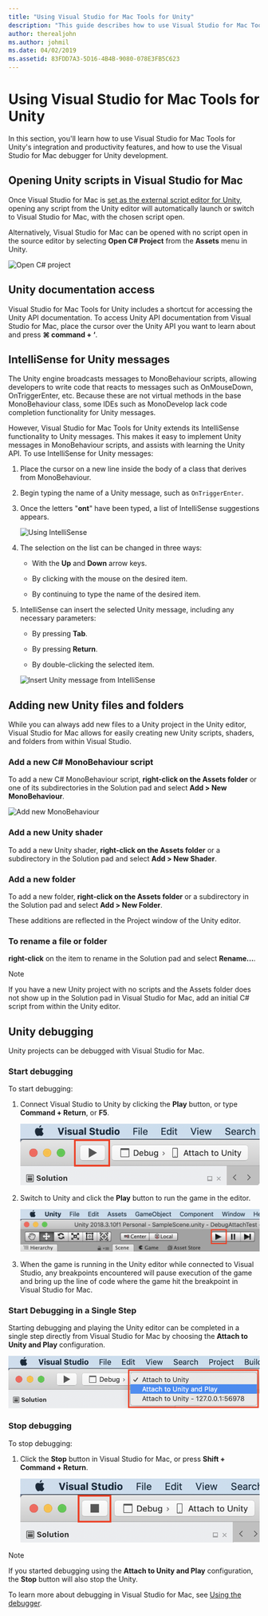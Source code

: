```yaml
---
title: "Using Visual Studio for Mac Tools for Unity"
description: "This guide describes how to use Visual Studio for Mac Tools for Unity extension"
author: therealjohn
ms.author: johmil
ms.date: 04/02/2019
ms.assetid: 83FDD7A3-5D16-4B4B-9080-078E3FB5C623
---
```

# Using Visual Studio for Mac Tools for Unity

In this section, you'll learn how to use Visual Studio for Mac Tools for Unity's integration and productivity features, and how to use the Visual Studio for Mac debugger for Unity development.

## Opening Unity scripts in Visual Studio for Mac

Once Visual Studio for Mac is [set as the external script editor for Unity](setup-vsmac-tools-unity.md#configure-unity-for-use-with-visual-studio-for-mac), opening any script from the Unity editor will automatically launch or switch to Visual Studio for Mac, with the chosen script open.

Alternatively, Visual Studio for Mac can be opened with no script open in the source editor by selecting **Open C# Project** from the **Assets** menu in Unity.

![Open C# project](media/using-vsmac-tools-unity-image1.png)

## Unity documentation access

Visual Studio for Mac Tools for Unity includes a shortcut for accessing the Unity API documentation. To access Unity API documentation from Visual Studio for Mac, place the cursor over the Unity API you want to learn about and press **⌘ command + ‘**.

## IntelliSense for Unity messages
The Unity engine broadcasts messages to MonoBehaviour scripts, allowing developers to write code that reacts to messages such as OnMouseDown, OnTriggerEnter, etc. Because these are not virtual methods in the base MonoBehaviour class, some IDEs such as MonoDevelop lack code completion functionality for Unity messages.

However, Visual Studio for Mac Tools for Unity extends its IntelliSense functionality to Unity messages. This makes it easy to implement Unity messages in MonoBehaviour scripts, and assists with learning the Unity API. To use IntelliSense for Unity messages:

1. Place the cursor on a new line inside the body of a class that derives from MonoBehaviour.

2. Begin typing the name of a Unity message, such as `OnTriggerEnter`.

3. Once the letters "**ont**" have been typed, a list of IntelliSense suggestions appears.

   ![Using IntelliSense](media/using-vsmac-tools-unity-image2.png)

4. The selection on the list can be changed in three ways:

   * With the **Up** and **Down** arrow keys.

   * By clicking with the mouse on the desired item.

   * By continuing to type the name of the desired item.

5. IntelliSense can insert the selected Unity message, including any necessary parameters:

   * By pressing **Tab**.

   * By pressing **Return**.

   * By double-clicking the selected item.

   ![Insert Unity message from IntelliSense](media/using-vsmac-tools-unity-image3.png)

## Adding new Unity files and folders

While you can always add new files to a Unity project in the Unity editor, Visual Studio for Mac allows for easily creating new Unity scripts, shaders, and folders from within Visual Studio.

### Add a new C# MonoBehaviour script

To add a new C# MonoBehaviour script, **right-click on the Assets folder** or one of its subdirectories in the Solution pad and select **Add > New MonoBehaviour**.

![Add new MonoBehaviour](media/using-vsmac-tools-unity-image4.png)

### Add a new Unity shader

To add a new Unity shader, **right-click on the Assets folder** or a subdirectory in the Solution pad and select **Add > New Shader**.

### Add a new folder

To add a new folder, **right-click on the Assets folder** or a subdirectory in the Solution pad and select **Add > New Folder**.

These additions are reflected in the Project window of the Unity editor.

### To rename a file or folder
**right-click** on the item to rename in the Solution pad and select **Rename...**.

> [!NOTE]
> If you have a new Unity project with no scripts and the Assets folder does not show up in the Solution pad in Visual Studio for Mac, add an initial C# script from within the Unity editor.

## Unity debugging

Unity projects can be debugged with Visual Studio for Mac.

### Start debugging

To start debugging:

1. Connect Visual Studio to Unity by clicking the **Play** button, or type **Command + Return**, or **F5**.

   ![Click Play in Visual Studio](media/using-vsmac-tools-unity-image5.png)

2. Switch to Unity and click the **Play** button to run the game in the editor.

   ![Click Play in Unity](media/using-vsmac-tools-unity-image6.png)

3. When the game is running in the Unity editor while connected to Visual Studio, any breakpoints encountered will pause execution of the game and bring up the line of code where the game hit the breakpoint in Visual Studio for Mac.

### Start Debugging in a Single Step

Starting debugging and playing the Unity editor can be completed in a single step directly from Visual Studio for Mac by choosing the **Attach to Unity and Play** configuration.

![Select Attach to Unity and Play](media/using-vsmac-tools-unity-image8.png)

### Stop debugging

To stop debugging:

1. Click the **Stop** button in Visual Studio for Mac, or press **Shift + Command + Return**.

   ![Click Stop in Visual Studio](media/using-vsmac-tools-unity-image7.png)

> [!NOTE]
> If you started debugging using the **Attach to Unity and Play** configuration, the **Stop** button will also stop the Unity.

To learn more about debugging in Visual Studio for Mac, see [Using the debugger](debugging.md).
